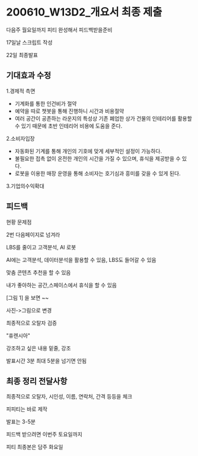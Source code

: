 # 200610_W13D2_개요서 최종 제출



다음주 월요일까지 피티 완성해서 피드백받을준비



17일날 스크립트 작성



22일 최종발표







## 기대효과 수정



1.경제적 측면

- 기계화를 통한 인건비가 절약
- 예약을 따로 챗봇을 통해 진행하니 시간과 비용절약 
- 여러 공간이 공존하는 라운지의 특성상 기존 폐업한 상가 건물의  인테리어를 활용할 수 있기 때문에 초반 인테리어 비용에 도움을 준다.



2.소비자입장

- 자동화된 기계를 통해 개인의 기호에 맞게 세부적인 설정이 가능하다.
- 불필요한 접촉 없이 온전한 개인의 시간을 가질 수 있으며, 휴식을 제공받을 수 있다.
- 로봇을 이용한 매장 운영을 통해 소비자는 호기심과 흥미를 갖을 수 있게 된다.



3.기업의수익확대





## 피드백

현황 문제점 

2번 다음페이지로 넘겨라



LBS를 줄이고 고객분석, AI 로봇 



AI에는 고객분석, 데이터분석을 활용할 수 있음, LBS도 들어갈 수 있음

맞춤 콘텐츠 추천을 할 수 있음 

내가 좋아하는 공간,스페이스에서 휴식을 할 수 있음



[그림 1] 을 보면 ~~



사진->그림으로 변경 



최종적으로 오탈자 검증 

"휴렌시아"



강조하고 싶은 내용 밑줄, 강조





발표시간 3분 최대 5분을 넘기면 안됨





## 최종 정리 전달사항

최종적으로 오탈자, 시인성, 이름, 연락처, 간격 등등을 체크



피피티는 바로 제작



발표는 3-5분 



피드백 받으려면 이번주 토요일까지 



피티 최종본은 담주 화요일